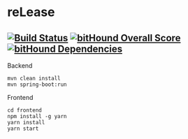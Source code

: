 # reLease 
## [![Build Status](https://travis-ci.org/IIpocTo/reLease.svg?branch=master)](https://travis-ci.org/IIpocTo/reLease) [![bitHound Overall Score](https://www.bithound.io/github/IIpocTo/reLease/badges/score.svg)](https://www.bithound.io/github/IIpocTo/reLease) [![bitHound Dependencies](https://www.bithound.io/github/IIpocTo/reLease/badges/dependencies.svg)](https://www.bithound.io/github/IIpocTo/reLease/master/dependencies/npm)

Backend
```
mvn clean install
mvn spring-boot:run
```

Frontend
```
cd frontend
npm install -g yarn
yarn install
yarn start
```
